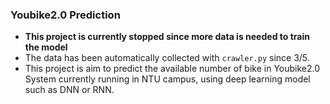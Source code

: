 ### Youbike2.0 Prediction
- **This project is currently stopped since more data is needed to train the model**
- The data has been automatically collected with <code>crawler.py</code> since 3/5.
- This project is aim to predict the available number of bike in Youbike2.0 System currently running in NTU campus, using deep learning model such as DNN or RNN.
